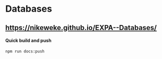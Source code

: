 # Databases
## https://nikeweke.github.io/EXPA--Databases/

#### Quick build and push
```
npm run docs:push
```


